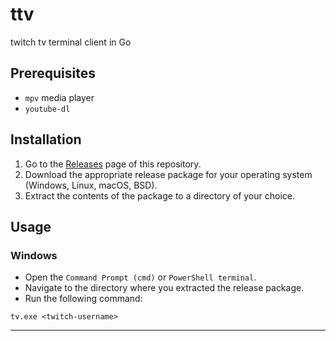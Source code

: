 # ttv
twitch tv terminal client in Go

## Prerequisites

- `mpv` media player
- `youtube-dl`

## Installation

1. Go to the [Releases](https://github.com/ealvar3z/ttv/releases) page of this repository.
2. Download the appropriate release package for your operating system (Windows, Linux, macOS, BSD).
3. Extract the contents of the package to a directory of your choice.

## Usage

### Windows

- Open the `Command Prompt (cmd)` or `PowerShell terminal`.
- Navigate to the directory where you extracted the release package.
- Run the following command:

```shell
tv.exe <twitch-username>
```

---
